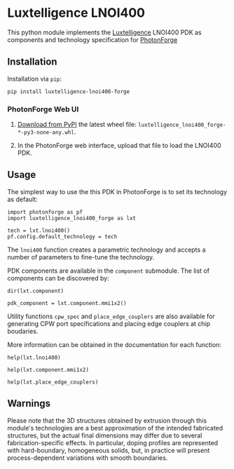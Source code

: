 # Luxtelligence LNOI400

This python module implements the [Luxtelligence](https://luxtelligence.ai/)
LNOI400 PDK as components and technology specification for
[PhotonForge](https://docs.flexcompute.com/projects/photonforge/)


## Installation

Installation via `pip`:

    pip install luxtelligence-lnoi400-forge


### PhotonForge Web UI

1. [Download from
   PyPI](https://pypi.org/project/luxtelligence-lnoi400-forge/#files) the
   latest wheel file: `luxtelligence_lnoi400_forge-*-py3-none-any.whl`.

2. In the PhotonForge web interface, upload that file to load the LNOI400 PDK.


## Usage

The simplest way to use the this PDK in PhotonForge is to set its technology as
default:

    import photonforge as pf
    import luxtelligence_lnoi400_forge as lxt

    tech = lxt.lnoi400()
    pf.config.default_technology = tech


The `lnoi400` function creates a parametric technology and accepts a number of
parameters to fine-tune the technology.

PDK components are available in the `component` submodule. The list of
components can be discovered by:

    dir(lxt.component)
    
    pdk_component = lxt.component.mmi1x2()


Utility functions `cpw_spec` and `place_edge_couplers` are also available for
generating CPW port specifications and placing edge couplers at chip boudaries.

More information can be obtained in the documentation for each function:

    help(lxt.lnoi400)

    help(lxt.component.mmi1x2)

    help(lxt.place_edge_couplers)


## Warnings

Please note that the 3D structures obtained by extrusion through this module's
technologies are a best approximation of the intended fabricated structures,
but the actual final dimensions may differ due to several fabrication-specific
effects. In particular, doping profiles are represented with hard-boundary,
homogeneous solids, but, in practice will present process-dependent variations
with smooth boundaries.
